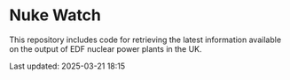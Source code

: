 # Nuke Watch

This repository includes code for retrieving the latest information available on the output of EDF nuclear power plants in the UK.

Last updated: 2025-03-21 18:15